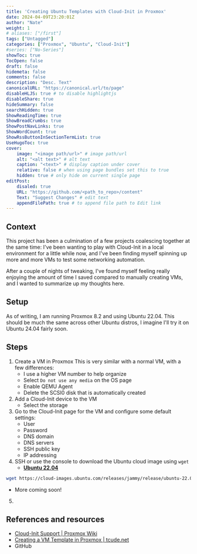 ```yaml
---
title: 'Creating Ubuntu Templates with Cloud-Init in Proxmox'
date: 2024-04-09T23:20:01Z
author: "Nate"
weight: 1
# aliases: ["/first"]
tags: ["Untagged"]
categories: ["Proxmox", "Ubuntu", "Cloud-Init"]
#series: ["No-Series"]
showToc: true
TocOpen: false
draft: false
hidemeta: false
comments: false
description: "Desc. Text"
canonicalURL: "https://canonical.url/to/page"
disableHLJS: true # to disable highlightjs
disableShare: true
hideSummary: false
searchHidden: true
ShowReadingTime: true
ShowBreadCrumbs: true
ShowPostNavLinks: true
ShowWordCount: true
ShowRssButtonInSectionTermList: true
UseHugoToc: true
cover:
    image: "<image path/url>" # image path/url
    alt: "<alt text>" # alt text
    caption: "<text>" # display caption under cover
    relative: false # when using page bundles set this to true
    hidden: true # only hide on current single page
editPost:
    disaled: true
    URL: "https://github.com/<path_to_repo>/content"
    Text: "Suggest Changes" # edit text
    appendFilePath: true # to append file path to Edit link
---
```


## Context
This project has been a culmination of a few projects coalescing together at the same time: I've been wanting to play with Cloud-Init in a local environment for a little while now, and I've been finding myself spinning up more and more VMs to test some networking automation.

After a couple of nights of tweaking, I've found myself feeling really enjoying the amount of time I saved compared to manually creating VMs, and I wanted to summarize up my thoughts here.

## Setup

As of writing, I am running Proxmox 8.2 and using Ubuntu 22.04.  This should be much the same across other Ubuntu distros, I imagine I'll try it on Ubuntu 24.04 fairly soon.

## Steps

1. Create a VM in Proxmox
   This is very similar with a normal VM, with a few differences:
   - I use a higher VM number to help organize
   - Select `Do not use any media` on the OS page
   - Enable QEMU Agent
   - Delete the SCSI0 disk that is automatically created
2. Add a Cloud-Init device to the VM
   - Select the storage
3. Go to the Cloud-Init page for the VM and configure some default settings:
   - User
   - Password
   - DNS domain
   - DNS servers
   - SSH public key
   - IP addressing
4. SSH or use the console to download the Ubuntu cloud image using `wget`
   - **[Ubuntu 22.04](https://cloud-images.ubuntu.com/releases/jammy/release/?ref=tcude.net)**

``` bash
wget https://cloud-images.ubuntu.com/releases/jammy/release/ubuntu-22.04-server-cloudimg-amd64.img 

```

- More coming soon!

5. 

## References and resources

- [Cloud-Init Support | Proxmox Wiki](https://pve.proxmox.com/wiki/Cloud-Init_Support)
- [Creating a VM Template in Proxmox | tcude.net](https://tcude.net/creating-a-vm-template-in-proxmox/)
- GitHub
